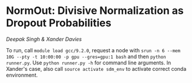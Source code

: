 # NormOut: Divisive Normalization as Dropout Probabilities
*Deepak Singh & Xander Davies*

To run, call `module load gcc/9.2.0`, request a node with `srun -n 6 --mem 10G --pty -t 10:00:00 -p gpu --gres=gpu:1 bash` and then `python runner.py`. Use `python runner.py -h` for command line arguments. In Xander's case, also call `source activate sdm_env` to activate correct conda environment.
